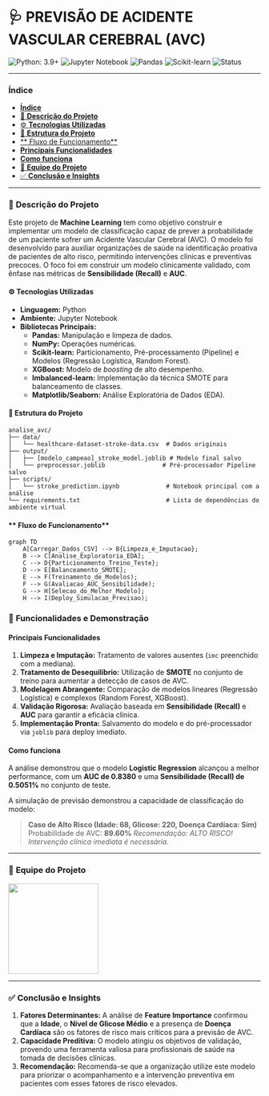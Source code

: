 # 🩺 PREVISÃO DE ACIDENTE VASCULAR CEREBRAL (AVC)

![Python: 3.9+](https://img.shields.io/badge/Python-3.9+-3776AB?labelColor=171717&style=for-the-badge&logo=python&logoColor=white)
![Jupyter Notebook](https://img.shields.io/badge/Jupyter-F37626?labelColor=171717&style=for-the-badge&logo=jupyter&logoColor=white)
![Pandas](https://img.shields.io/badge/Pandas-150458?labelColor=171717&style=for-the-badge&logo=pandas&logoColor=white)
![Scikit-learn](https://img.shields.io/badge/scikit--learn-F7931E?labelColor=171717&style=for-the-badge&logo=scikit-learn&logoColor=white)
![Status](https://img.shields.io/badge/STATUS-Conclu%C3%ADdo-4CAF50?style=for-the-badge)

---

### **Índice**
- [**Índice**](#índice)
- [📝 **Descrição do Projeto**](#-descrição-do-projeto)
- [⚙️ **Tecnologias Utilizadas**](#️-tecnologias-utilizadas)
- [📁 **Estrutura do Projeto**](#-estrutura-do-projeto)
- [\*\* Fluxo de Funcionamento\*\*](#-fluxo-de-funcionamento)
- [**Principais Funcionalidades**](#principais-funcionalidades)
- [**Como funciona**](#como-funciona)
- [👥 **Equipe do Projeto**](#-equipe-do-projeto)
- [✅ **Conclusão e Insights**](#-conclusão-e-insights)

---

### 📝 **Descrição do Projeto**

Este projeto de **Machine Learning** tem como objetivo construir e implementar um modelo de classificação capaz de prever a probabilidade de um paciente sofrer um Acidente Vascular Cerebral (AVC). O modelo foi desenvolvido para auxiliar organizações de saúde na identificação proativa de pacientes de alto risco, permitindo intervenções clínicas e preventivas precoces. O foco foi em construir um modelo clinicamente validado, com ênfase nas métricas de **Sensibilidade (Recall)** e **AUC**.

#### ⚙️ **Tecnologias Utilizadas**

* **Linguagem:** Python
* **Ambiente:** Jupyter Notebook
* **Bibliotecas Principais:**
    * **Pandas:** Manipulação e limpeza de dados.
    * **NumPy:** Operações numéricas.
    * **Scikit-learn:** Particionamento, Pré-processamento (Pipeline) e Modelos (Regressão Logística, Random Forest).
    * **XGBoost:** Modelo de *boosting* de alto desempenho.
    * **Imbalanced-learn:** Implementação da técnica SMOTE para balanceamento de classes.
    * **Matplotlib/Seaborn:** Análise Exploratória de Dados (EDA).

#### 📁 **Estrutura do Projeto**
```
analise_avc/
├── data/
│   └── healthcare-dataset-stroke-data.csv  # Dados originais
├── output/
│   ├── [modelo_campeao]_stroke_model.joblib # Modelo final salvo
│   └── preprocessor.joblib                # Pré-processador Pipeline salvo
├── scripts/
│   └── stroke_prediction.ipynb             # Notebook principal com a análise
└── requirements.txt                        # Lista de dependências do ambiente virtual
```
#### ** Fluxo de Funcionamento**
```mermaid
graph TD
    A[Carregar_Dados_CSV] --> B{Limpeza_e_Imputacao};
    B --> C[Analise_Exploratoria_EDA];
    C --> D{Particionamento_Treino_Teste};
    D --> E[Balanceamento_SMOTE];
    E --> F(Treinamento_de_Modelos);
    F --> G(Avaliacao_AUC_Sensibilidade);
    G --> H[Selecao_do_Melhor_Modelo];
    H --> I(Deploy_Simulacao_Previsao);
```
### 🚀 **Funcionalidades e Demonstração**

#### **Principais Funcionalidades**
1.  **Limpeza e Imputação:** Tratamento de valores ausentes (`imc` preenchido com a mediana).
2.  **Tratamento de Desequilíbrio:** Utilização de **SMOTE** no conjunto de treino para aumentar a detecção de casos de AVC.
3.  **Modelagem Abrangente:** Comparação de modelos lineares (Regressão Logística) e complexos (Random Forest, XGBoost).
4.  **Validação Rigorosa:** Avaliação baseada em **Sensibilidade (Recall)** e **AUC** para garantir a eficácia clínica.
5.  **Implementação Pronta:** Salvamento do modelo e do pré-processador via `joblib` para deploy imediato.

#### **Como funciona**
A análise demonstrou que o modelo **Logistic Regression** alcançou a melhor performance, com um **AUC de 0.8380** e uma **Sensibilidade (Recall) de 0.5051%** no conjunto de teste.

A simulação de previsão demonstrou a capacidade de classificação do modelo:
> **Caso de Alto Risco (Idade: 68, Glicose: 220, Doença Cardíaca: Sim)**
> Probabilidade de AVC: **89.60%**
> *Recomendação: ALTO RISCO! Intervenção clínica imediata é necessária.*

---

### 👥 **Equipe do Projeto**
<a href="https://github.com/amaro-netto" title="Amaro Netto"><img width="180" src="https://github.com/user-attachments/assets/b7a3a1bf-304a-4974-b75f-1d620ad6ecf1"/></a>

---

### ✅ **Conclusão e Insights**

1.  **Fatores Determinantes:** A análise de **Feature Importance** confirmou que a **Idade**, o **Nível de Glicose Médio** e a presença de **Doença Cardíaca** são os fatores de risco mais críticos para a previsão de AVC.
2.  **Capacidade Preditiva:** O modelo atingiu os objetivos de validação, provendo uma ferramenta valiosa para profissionais de saúde na tomada de decisões clínicas.
3.  **Recomendação:** Recomenda-se que a organização utilize este modelo para priorizar o acompanhamento e a intervenção preventiva em pacientes com esses fatores de risco elevados.

